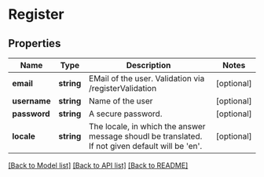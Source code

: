# Register

## Properties
Name | Type | Description | Notes
------------ | ------------- | ------------- | -------------
**email** | **string** | EMail of the user. Validation via /registerValidation | [optional] 
**username** | **string** | Name of the user | [optional] 
**password** | **string** | A secure password. | [optional] 
**locale** | **string** | The locale, in which the answer message shoudl be translated. If not given default will be &#39;en&#39;. | [optional] 

[[Back to Model list]](../README.md#documentation-for-models) [[Back to API list]](../README.md#documentation-for-api-endpoints) [[Back to README]](../README.md)


